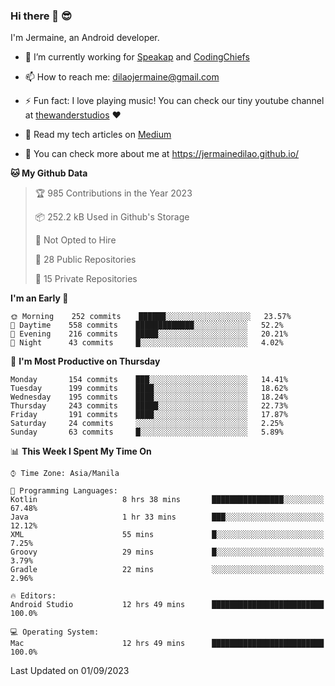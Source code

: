 ### Hi there 👋 😎
I'm Jermaine, an Android developer.

- 🔭 I’m currently working for [Speakap](https://www.speakap.com/) and [CodingChiefs](https://codingchiefs.com/en/)

- 📫 How to reach me: dilaojermaine@gmail.com

- ⚡ Fun fact: I love playing music! You can check our tiny youtube channel at [thewanderstudios](https://www.youtube.com/thewanderstudios) ♥️

- 📖 Read my tech articles on [Medium](https://jermainedilao.medium.com/)

- 👀 You can check more about me at https://jermainedilao.github.io/

<!--
**jermainedilao/jermainedilao** is a ✨ _special_ ✨ repository because its `README.md` (this file) appears on your GitHub profile.

Here are some ideas to get you started:

- 🔭 I’m currently working on ...
- 🌱 I’m currently learning ...
- 👯 I’m looking to collaborate on ...
- 🤔 I’m looking for help with ...
- 💬 Ask me about ...
- 📫 How to reach me: ...
- 😄 Pronouns: ...
- ⚡ Fun fact: ...
-->

<!--START_SECTION:waka-->
**🐱 My Github Data** 

> 🏆 985 Contributions in the Year 2023
 > 
> 📦 252.2 kB Used in Github's Storage 
 > 
> 🚫 Not Opted to Hire
 > 
> 📜 28 Public Repositories 
 > 
> 🔑 15 Private Repositories  
 > 
**I'm an Early 🐤** 

```text
🌞 Morning    252 commits    ██████░░░░░░░░░░░░░░░░░░░   23.57% 
🌆 Daytime    558 commits    █████████████░░░░░░░░░░░░   52.2% 
🌃 Evening    216 commits    █████░░░░░░░░░░░░░░░░░░░░   20.21% 
🌙 Night      43 commits     █░░░░░░░░░░░░░░░░░░░░░░░░   4.02%

```
📅 **I'm Most Productive on Thursday** 

```text
Monday       154 commits    ███░░░░░░░░░░░░░░░░░░░░░░   14.41% 
Tuesday      199 commits    ████░░░░░░░░░░░░░░░░░░░░░   18.62% 
Wednesday    195 commits    ████░░░░░░░░░░░░░░░░░░░░░   18.24% 
Thursday     243 commits    █████░░░░░░░░░░░░░░░░░░░░   22.73% 
Friday       191 commits    ████░░░░░░░░░░░░░░░░░░░░░   17.87% 
Saturday     24 commits     ░░░░░░░░░░░░░░░░░░░░░░░░░   2.25% 
Sunday       63 commits     █░░░░░░░░░░░░░░░░░░░░░░░░   5.89%

```


📊 **This Week I Spent My Time On** 

```text
⌚︎ Time Zone: Asia/Manila

💬 Programming Languages: 
Kotlin                   8 hrs 38 mins       ████████████████░░░░░░░░░   67.48% 
Java                     1 hr 33 mins        ███░░░░░░░░░░░░░░░░░░░░░░   12.12% 
XML                      55 mins             █░░░░░░░░░░░░░░░░░░░░░░░░   7.25% 
Groovy                   29 mins             █░░░░░░░░░░░░░░░░░░░░░░░░   3.79% 
Gradle                   22 mins             ░░░░░░░░░░░░░░░░░░░░░░░░░   2.96%

🔥 Editors: 
Android Studio           12 hrs 49 mins      █████████████████████████   100.0%

💻 Operating System: 
Mac                      12 hrs 49 mins      █████████████████████████   100.0%

```


 Last Updated on 01/09/2023
<!--END_SECTION:waka-->

